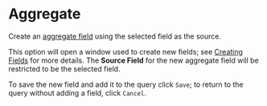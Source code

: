 # Aggregate

Create an [aggregate field](../Field-Types/Aggregate.md) using the selected field as the source.

This option will open a window used to create new fields; see [Creating Fields](../QueryDive-Details.md#creating-fields) for more details. The **Source Field** for the new aggregate field will be restricted to be the selected field.

To save the new field and add it to the query click `Save`; to return to the query without adding a field, click `Cancel`.